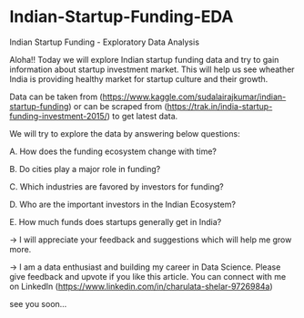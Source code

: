 # Indian-Startup-Funding-EDA
Indian Startup Funding - Exploratory Data Analysis

Aloha!!
Today we will explore Indian startup funding data and try to gain information about startup investment market. This will help us see wheather India is providing healthy market for startup culture and their growth.

Data can be taken from (https://www.kaggle.com/sudalairajkumar/indian-startup-funding) or can be scraped from (https://trak.in/india-startup-funding-investment-2015/) to get latest data.

We will try to explore the data by answering below questions:

A. How does the funding ecosystem change with time?

B. Do cities play a major role in funding?

C. Which industries are favored by investors for funding?

D. Who are the important investors in the Indian Ecosystem?

E. How much funds does startups generally get in India?


-> I will appreciate your feedback and suggestions which will help me grow more.

-> I am a data enthusiast and building my career in Data Science. Please give feedback and upvote if you like this article. You can connect with me on LinkedIn (https://www.linkedin.com/in/charulata-shelar-9726984a)

see you soon...
